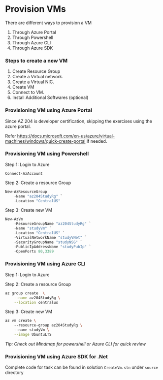 # Provision VMs

There are different ways to provision a VM
1. Through Azure Portal
2. Through Powershell
3. Through Azure CLI 
4. Through Azure SDK

### Steps to create a new VM
1. Create Resource Group
2. Create a Virtual network.
3. Create a Virtual NIC. 
4. Create VM
5. Connect to VM.
6.  Install Additional Softwares (optional)


### Provisioning VM using Azure Portal
Since AZ 204 is developer certification, skipping the exercises using the azure portal. 

Refer https://docs.microsoft.com/en-us/azure/virtual-machines/windows/quick-create-portal if needed.

### Provisioning VM using Powershell

Step 1: Login to Azure

```powerwhell 
Connect-AzAccount
```

Step 2: Create a resource Group

```powershell
New-AzResourceGroup 
    -Name "az204StudyRg" `
    -Location "CentralUS"
```

Step 3: Create new VM

```powershell
New-AzVm 
    -ResourceGroupName "az204StudyRg" `
    -Name "studyVm" `
    -Location "CentralUS" `
    -VirtualNetworkName "studyVNet" `
    -SecurityGroupName "studyNSG" `
    -PublicIpAddressName "studyPubIp" `
    -OpenPorts 80,3389
```


### Provisioning VM using Azure CLI

Step 1: Login to Azure

Step 2: Create a resource Group

```bash 
az group create  \
    --name az204StudyRg \
    --location centralus
```

Step 3: Create new VM

```bash
az vm create \ 
    --resource-group az204StudyRg \ 
    --name studyVm \
    --image UbuntuLTS
```

*Tip: Check out Mindmap for powershell or Azure CLI for quick review*

### Provisioning VM using Azure SDK for .Net

Complete code for task can be found in solution `CreateVm.sln` under `source` directory 